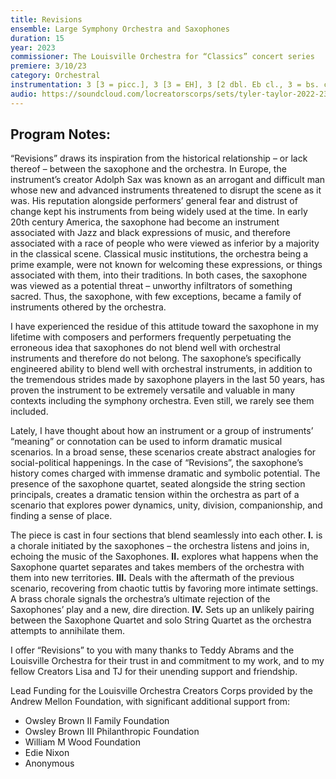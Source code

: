 ```yaml
---
title: Revisions
ensemble: Large Symphony Orchestra and Saxophones
duration: 15
year: 2023
commissioner: The Louisville Orchestra for “Classics” concert series
premiere: 3/10/23
category: Orchestral
instrumentation: 3 [3 = picc.], 3 [3 = EH], 3 [2 dbl. Eb cl., 3 = bs. cl.], 3 [3 = contra] - 4 sax. [1 = alto, dbl. sop., 2 = Alto., 3 = Ten., 4 = Bari.] - 4, 3 [3 dbl. Flugelhorn], 3 [3 = bs. tbn.], 1 - timp., 4 perc., hp., pno. - strings
audio: https://soundcloud.com/locreatorscorps/sets/tyler-taylor-2022-23
---
```


## Program Notes:

“Revisions” draws its inspiration from the historical relationship – or lack thereof – between the saxophone and the orchestra. In Europe, the instrument’s creator Adolph Sax was known as an arrogant and difficult man whose new and advanced instruments threatened to disrupt the scene as it was. His reputation alongside performers’ general fear and distrust of change kept his instruments from being widely used at the time. In early 20th century America, the saxophone had become an instrument associated with Jazz and black expressions of music, and therefore associated with a race of people who were viewed as inferior by a majority in the classical scene. Classical music institutions, the orchestra being a prime example, were not known for welcoming these expressions, or things associated with them, into their traditions. In both cases, the saxophone was viewed as a potential threat – unworthy infiltrators of something sacred. Thus, the saxophone, with few exceptions, became a family of instruments othered by the orchestra.

I have experienced the residue of this attitude toward the saxophone in my lifetime with composers and performers frequently perpetuating the erroneous idea that saxophones do not blend well with orchestral instruments and therefore do not belong. The saxophone’s specifically engineered ability to blend well with orchestral instruments, in addition to the tremendous strides made by saxophone players in the last 50 years, has proven the instrument to be extremely versatile and valuable in many contexts including the symphony orchestra. Even still, we rarely see them included.

Lately, I have thought about how an instrument or a group of instruments’ “meaning” or connotation can be used to inform dramatic musical scenarios. In a broad sense, these scenarios create abstract analogies for social-political happenings. In the case of “Revisions”, the saxophone’s history comes charged with immense dramatic and symbolic potential. The presence of the saxophone quartet, seated alongside the string section principals, creates a dramatic tension within the orchestra as part of a scenario that explores power dynamics, unity, division, companionship, and finding a sense of place.

The piece is cast in four sections that blend seamlessly into each other. **I.** is a chorale initiated by the saxophones – the orchestra listens and joins in, echoing the music of the Saxophones. **II.** explores what happens when the Saxophone quartet separates and takes members of the orchestra with them into new territories. **III.** Deals with the aftermath of the previous scenario, recovering from chaotic tuttis by favoring more intimate settings. A brass chorale signals the orchestra’s ultimate rejection of the Saxophones’ play and a new, dire direction. **IV.** Sets up an unlikely pairing between the Saxophone Quartet and solo String Quartet as the orchestra attempts to annihilate them.

I offer “Revisions” to you with many thanks to Teddy Abrams and the Louisville Orchestra for their trust in and commitment to my work, and to my fellow Creators Lisa and TJ for their unending support and friendship.

Lead Funding for the Louisville Orchestra Creators Corps provided by the Andrew Mellon Foundation, with significant additional support from:

- Owsley Brown II Family Foundation
- Owsley Brown III Philanthropic Foundation
- William M Wood Foundation
- Edie Nixon
- Anonymous
